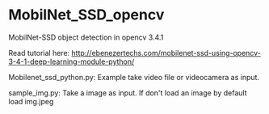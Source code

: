 # MobilNet_SSD_opencv
MobilNet-SSD object detection in opencv 3.4.1 

Read tutorial here:
http://ebenezertechs.com/mobilenet-ssd-using-opencv-3-4-1-deep-learning-module-python/

Mobilenet_ssd_python.py: 
Example take video file or videocamera as input. 

sample_img.py: 
Take a image as input. If don't load an image by default load img.jpeg 

